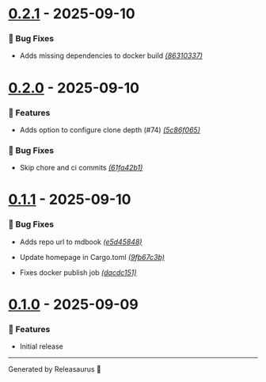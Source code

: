 # [0.2.1](https://github.com/robgonnella/releasaurus/releases/tag/v0.2.1) - 2025-09-10

### 🐛 Bug Fixes

- Adds missing dependencies to docker build [_(86310337)_](https://github.com/robgonnella/releasaurus/commit/86310337aee8df9b65d41658e2c15b7e4ce8b73c)


# [0.2.0](https://github.com/robgonnella/releasaurus/releases/tag/v0.2.0) - 2025-09-10

### 🚀 Features

- Adds option to configure clone depth (#74) [_(5c86f065)_](https://github.com/robgonnella/releasaurus/commit/5c86f06594e065fbbeb77efe22c69ab29c9d8c16)


### 🐛 Bug Fixes

- Skip chore and ci commits [_(61fa42b1)_](https://github.com/robgonnella/releasaurus/commit/61fa42b13b507901ea91ca651fe9456ead1def68)


# [0.1.1](https://github.com/robgonnella/releasaurus/releases/tag/v0.1.1) - 2025-09-10

### 🐛 Bug Fixes

- Adds repo url to mdbook [_(e5d45848)_](https://github.com/robgonnella/releasaurus/commit/e5d458487b571bc4821fc919d396266a7b49434f)

- Update homepage in Cargo.toml [_(9fb67c3b)_](https://github.com/robgonnella/releasaurus/commit/9fb67c3b0b344aff21969d34f7c909c10633f713)

- Fixes docker publish job [_(dacdc151)_](https://github.com/robgonnella/releasaurus/commit/dacdc15113ad14b540ce74334b769b917cd7ba63)


# [0.1.0](https://github.com/robgonnella/releasaurus/releases/tag/v0.1.0) - 2025-09-09

### 🚀 Features

- Initial release

<!--releasaurus_footer_start-->
---
Generated by Releasaurus 🦕
<!--releasaurus_footer_end-->